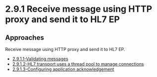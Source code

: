 # 2.9.1 Receive message using HTTP proxy and send it to HL7 EP

## Approaches

Receive message using HTTP proxy and send it to HL7 EP.

- [2.9.1.1-Validating messages ](https://github.com/wso2/product-ei/tree/product-scenarios/product-scenarios/2-Bridging-systems-that-communicate-in-different-protocols/2.9-Integration-with-systems-that-communicate-domain-specific-protocols/2.9.1-Receive-message-using-HTTP-proxy-and-send-it-to-HL7-EP/2.9.1.1-Validating-messages)
- [2.9.1.2-HL7 transport uses a thread pool to manage connections](https://github.com/wso2/product-ei/tree/product-scenarios/product-scenarios/2-Bridging-systems-that-communicate-in-different-protocols/2.9-Integration-with-systems-that-communicate-domain-specific-protocols/2.9.1-Receive-message-using-HTTP-proxy-and-send-it-to-HL7-EP/2.9.1.2-HL7-transport-uses-a-thread-pool-to-manage-connections)
- [2.9.1.3-Configuring application acknowledgement](https://github.com/wso2/product-ei/tree/product-scenarios/product-scenarios/2-Bridging-systems-that-communicate-in-different-protocols/2.9-Integration-with-systems-that-communicate-domain-specific-protocols/2.9.1-Receive-message-using-HTTP-proxy-and-send-it-to-HL7-EP/2.9.1.3-Configuring-application-acknowledgement)